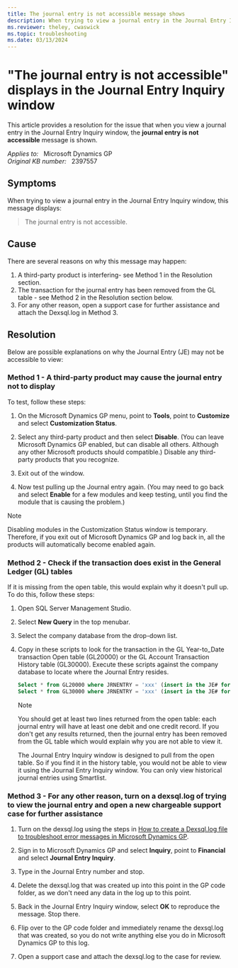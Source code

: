```yaml
---
title: The journal entry is not accessible message shows
description: When trying to view a journal entry in the Journal Entry Inquiry window, this message displays - The journal entry is not accessible. Provides a resolution.
ms.reviewer: theley, cwaswick
ms.topic: troubleshooting
ms.date: 03/13/2024
---
```

# "The journal entry is not accessible" displays in the Journal Entry Inquiry window

This article provides a resolution for the issue that when you view a journal entry in the Journal Entry Inquiry window, the **journal entry is not accessible** message is shown.

_Applies to:_ &nbsp; Microsoft Dynamics GP  
_Original KB number:_ &nbsp; 2397557

## Symptoms

When trying to view a journal entry in the Journal Entry Inquiry window, this message displays:

> The journal entry is not accessible.

## Cause

There are several reasons on why this message may happen:

1. A third-party product is interfering- see Method 1 in the Resolution section.
2. The transaction for the journal entry has been removed from the GL table - see Method 2 in the Resolution section below.
3. For any other reason, open a support case for further assistance and attach the Dexsql.log in Method 3.

## Resolution

Below are possible explanations on why the Journal Entry (JE) may not be accessible to view:

### Method 1 - A third-party product may cause the journal entry not to display

To test, follow these steps:

1. On the Microsoft Dynamics GP menu, point to **Tools**, point to **Customize** and select **Customization Status**.

2. Select any third-party product and then select **Disable**. (You can leave Microsoft Dynamics GP enabled, but can disable all others. Although any other Microsoft products should compatible.) Disable any third-party products that you recognize.

3. Exit out of the window.

4. Now test pulling up the Journal entry again. (You may need to go back and select **Enable** for a few modules and keep testing, until you find the module that is causing the problem.)

> [!NOTE]
> Disabling modules in the Customization Status window is temporary. Therefore, if you exit out of Microsoft Dynamics GP and log back in, all the products will automatically become enabled again.

### Method 2 - Check if the transaction does exist in the General Ledger (GL) tables

If it is missing from the open table, this would explain why it doesn't pull up. To do this, follow these steps:

1. Open SQL Server Management Studio.
2. Select **New Query** in the top menubar.
3. Select the company database from the drop-down list.
4. Copy in these scripts to look for the transaction in the GL Year-to_Date transaction Open table (GL20000) or the GL Account Transaction History table (GL30000). Execute these scripts against the company database to locate where the Journal Entry resides.

    ```sql
    Select * from GL20000 where JRNENTRY = 'xxx' (insert in the JE# for the xxx placeholder)
    Select * from GL30000 where JRNENTRY = 'xxx' (insert in the JE# for the xxx placeholder)
    ```

    > [!NOTE]
    > You should get at least two lines returned from the open table: each journal entry will have at least one debit and one credit record. If you don't get any results returned, then the journal entry has been removed from the GL table which would explain why you are not able to view it.
    >
    > The Journal Entry Inquiry window is designed to pull from the open table. So if you find it in the history table, you would not be able to view it using the Journal Entry Inquiry window. You can only view historical journal entries using Smartlist.

### Method 3 - For any other reason, turn on a dexsql.log of trying to view the journal entry and open a new chargeable support case for further assistance

1. Turn on the dexsql.log using the steps in [How to create a Dexsql.log file to troubleshoot error messages in Microsoft Dynamics GP](https://support.microsoft.com/topic/kb-850996-how-to-create-a-dexsql-log-file-to-troubleshoot-error-messages-in-microsoft-dynamics-gp-67f4d9e9-51dd-69a8-57d8-6625416e3cb1).

2. Sign in to Microsoft Dynamics GP and select **Inquiry**, point to **Financial** and select **Journal Entry Inquiry**.
3. Type in the Journal Entry number and stop.
4. Delete the dexsql.log that was created up into this point in the GP code folder, as we don't need any data in the log up to this point.
5. Back in the Journal Entry Inquiry window, select **OK** to reproduce the message. Stop there.
6. Flip over to the GP code folder and immediately rename the dexsql.log that was created, so you do not write anything else you do in Microsoft Dynamics GP to this log.
7. Open a support case and attach the dexsql.log to the case for review.
